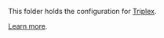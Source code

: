 This folder holds the configuration for [Triplex](https://triplex.dev).

[Learn more](https://triplex.dev/docs/api-reference/config-options).
